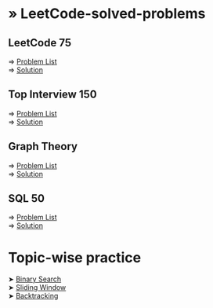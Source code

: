 # » LeetCode-solved-problems

## LeetCode 75
  => [Problem List](https://leetcode.com/studyplan/leetcode-75/)\
  => [Solution](https://github.com/ImtiajEmon/LeetCode-solved-problems/tree/main/LeetCode%2075)

## Top Interview 150
  => [Problem List](https://leetcode.com/studyplan/top-interview-150/)\
  => [Solution](https://github.com/ImtiajEmon/LeetCode-solved-problems/tree/main/Top%20Interview%20150)

## Graph Theory
  => [Problem List](https://leetcode.com/studyplan/graph-theory/)\
  => [Solution](https://github.com/ImtiajEmon/LeetCode-solved-problems/tree/main/Graph%20Theory)

## SQL 50
  => [Problem List](https://leetcode.com/studyplan/top-sql-50/)\
  => [Solution](https://github.com/ImtiajEmon/LeetCode-solved-problems/tree/main/SQL%2050)

  

# Topic-wise practice

  ➤ [Binary Search]()     
  ➤ [Sliding Window]()    
  ➤ [Backtracking](https://github.com/ImtiajEmon/LeetCode-solved-problems/tree/main/Backtracking) 
